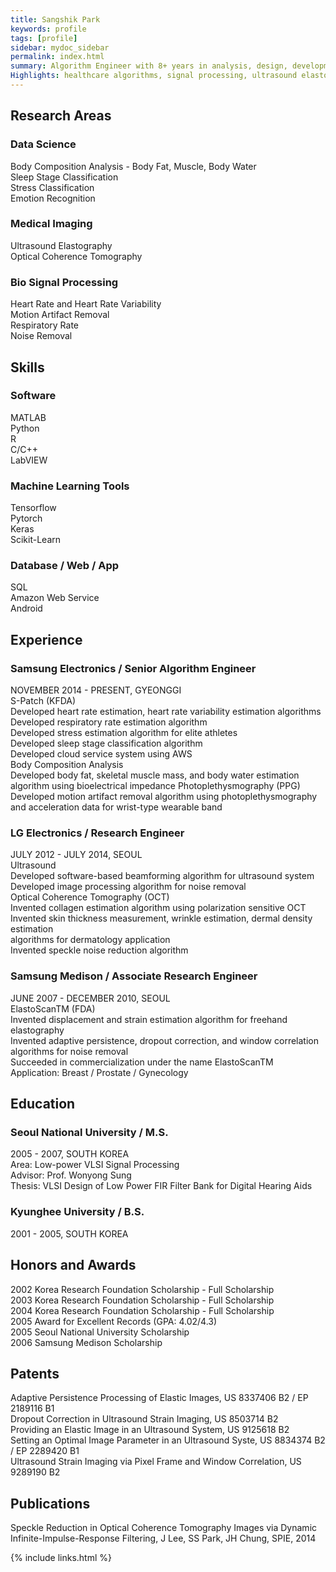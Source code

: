 ```yaml
---
title: Sangshik Park
keywords: profile
tags: [profile]
sidebar: mydoc_sidebar
permalink: index.html
summary: Algorithm Engineer with 8+ years in analysis, design, development and implementation of medical and healthcare algorithms.
Highlights: healthcare algorithms, signal processing, ultrasound elastography, optical coherence tomography, MATLAB, python, and c.
---
```


## Research Areas

### Data Science
Body Composition Analysis - Body Fat, Muscle, Body Water<br>
Sleep Stage Classification<br>
Stress Classification<br>
Emotion Recognition<br>
### Medical Imaging
Ultrasound Elastography<br>
Optical Coherence Tomography<br>
### Bio Signal Processing
Heart Rate and Heart Rate Variability<br>
Motion Artifact Removal<br>
Respiratory Rate<br>
Noise Removal<br>

## Skills

### Software
MATLAB<br>
Python<br>
R<br>
C/C++<br>
LabVIEW<br>
### Machine Learning Tools
Tensorflow<br>
Pytorch<br>
Keras<br>
Scikit-Learn<br>
### Database / Web / App
SQL<br>
Amazon Web Service<br>
Android<br>

## Experience
### Samsung Electronics / Senior Algorithm Engineer
NOVEMBER 2014 - PRESENT,  GYEONGGI<br>
S-Patch (KFDA)<br>
Developed heart rate estimation, heart rate variability estimation algorithms<br>
Developed respiratory rate estimation algorithm<br>
Developed stress estimation algorithm for elite athletes<br>
Developed sleep stage classification algorithm<br>
Developed cloud service system using AWS<br>
Body Composition Analysis<br>
Developed body fat, skeletal muscle mass, and body water estimation algorithm using bioelectrical impedance
Photoplethysmography (PPG)<br>
Developed motion artifact removal algorithm using photoplethysmography and acceleration data for wrist-type wearable band<br>
### LG Electronics / Research Engineer
JULY 2012 - JULY 2014,  SEOUL<br>
Ultrasound<br>
Developed software-based beamforming algorithm for ultrasound system<br>
Developed image processing algorithm for noise removal<br>
Optical Coherence Tomography (OCT)<br>
Invented collagen estimation algorithm using polarization sensitive OCT<br>
Invented skin thickness measurement, wrinkle estimation, dermal density estimation<br> algorithms for dermatology application<br>
Invented speckle noise reduction algorithm<br>
### Samsung Medison / Associate Research Engineer
JUNE 2007 - DECEMBER 2010,  SEOUL<br>
ElastoScanTM (FDA)<br>
Invented displacement and strain estimation algorithm for freehand elastography<br>
Invented adaptive persistence, dropout correction, and window correlation algorithms for noise removal<br>
Succeeded in commercialization under the name ElastoScanTM<br>
Application: Breast / Prostate / Gynecology<br>

## Education
### Seoul National University / M.S.
2005 - 2007, SOUTH KOREA<br>
Area: Low-power VLSI Signal Processing<br>
Advisor: Prof. Wonyong Sung<br>
Thesis: VLSI Design of Low Power FIR Filter Bank for Digital Hearing Aids<br>
### Kyunghee University / B.S.
2001 - 2005, SOUTH KOREA<br>

## Honors and Awards
2002     Korea Research Foundation Scholarship - Full Scholarship<br>
2003     Korea Research Foundation Scholarship - Full Scholarship<br>
2004     Korea Research Foundation Scholarship - Full Scholarship<br>
2005     Award for Excellent Records (GPA: 4.02/4.3)<br>
2005     Seoul National University Scholarship<br>
2006     Samsung Medison Scholarship<br>

## Patents
Adaptive Persistence Processing of Elastic Images, US 8337406 B2 / EP 2189116 B1<br>
Dropout Correction in Ultrasound Strain Imaging, US 8503714 B2<br>
Providing an Elastic Image in an Ultrasound System, US 9125618 B2<br>
Setting an Optimal Image Parameter in an Ultrasound Syste, US 8834374 B2 / EP 2289420 B1<br>
Ultrasound Strain Imaging via Pixel Frame and Window Correlation, US 9289190 B2<br>

## Publications
Speckle Reduction in Optical Coherence Tomography Images via Dynamic Infinite-Impulse-Response Filtering, J Lee, SS Park, JH Chung, SPIE, 2014

{% include links.html %}
